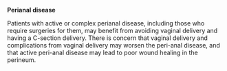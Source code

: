 **Perianal disease**

Patients with active or complex perianal disease, including those who require surgeries for them, may benefit from avoiding vaginal delivery and having a C-section delivery. There is concern that vaginal delivery and complications from vaginal delivery may worsen the peri-anal disease, and that active peri-anal disease may lead to poor wound healing in the perineum.
